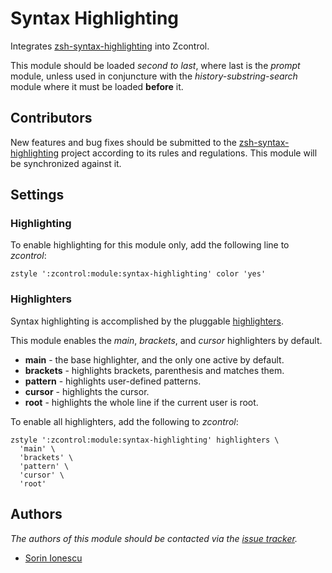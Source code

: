 Syntax Highlighting
===================

Integrates [zsh-syntax-highlighting][1] into Zcontrol.

This module should be loaded *second to last*, where last is the *prompt*
module, unless used in conjuncture with the *history-substring-search* module
where it must be loaded **before** it.

Contributors
------------

New features and bug fixes should be submitted to the
[zsh-syntax-highlighting][1] project according to its rules and regulations.
This module will be synchronized against it.

Settings
--------

### Highlighting

To enable highlighting for this module only, add the following line to
*zcontrol*:

    zstyle ':zcontrol:module:syntax-highlighting' color 'yes'

### Highlighters

Syntax highlighting is accomplished by the pluggable [highlighters][2].

This module enables the *main*, *brackets*, and *cursor* highlighters by default.

* **main** - the base highlighter, and the only one active by default.
* **brackets** - highlights brackets, parenthesis and matches them.
* **pattern** - highlights user-defined patterns.
* **cursor** - highlights the cursor.
* **root** - highlights the whole line if the current user is root.

To enable all highlighters, add the following to *zcontrol*:

    zstyle ':zcontrol:module:syntax-highlighting' highlighters \
      'main' \
      'brackets' \
      'pattern' \
      'cursor' \
      'root'

Authors
-------

*The authors of this module should be contacted via the [issue tracker][3].*

  - [Sorin Ionescu](https://github.com/sorin-ionescu)

[1]: https://github.com/zsh-users/zsh-syntax-highlighting
[2]: https://github.com/zsh-users/zsh-syntax-highlighting/tree/master/highlighters
[3]: https://github.com/sorin-ionescu/prezto/issues

